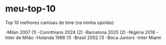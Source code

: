# meu-top-10
Top 10 melhores camisas de time (na minha opinião)

-Milan 2007 (1)
-Corinthians 2024 (2)
-Barcelona 2025 (2)
-Nigéria 2018
-Inter de Milão
-Holanda 1988 (1)
-Brasil 2002 (1)
-Boca Juniors
-Inter Miami